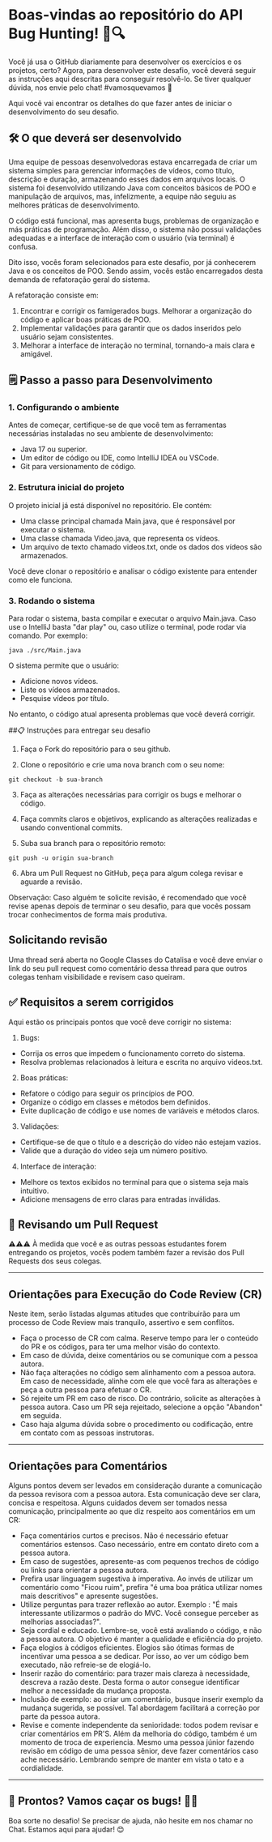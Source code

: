 # Boas-vindas ao repositório do API Bug Hunting! 🐛🔍

Você já usa o GitHub diariamente para desenvolver os exercícios e os projetos, certo? Agora, para desenvolver este desafio, você deverá seguir as instruções aqui descritas para conseguir resolvê-lo. Se tiver qualquer dúvida, nos envie pelo chat! #vamosquevamos 🚀

Aqui você vai encontrar os detalhes do que fazer antes de iniciar o desenvolvimento do seu desafio.

## 🛠 O que deverá ser desenvolvido

Uma equipe de pessoas desenvolvedoras estava encarregada de criar um sistema simples para gerenciar informações de vídeos, como título, descrição e duração, armazenando esses dados em arquivos locais. O sistema foi desenvolvido utilizando Java com conceitos básicos de POO e manipulação de arquivos, mas, infelizmente, a equipe não seguiu as melhores práticas de desenvolvimento.

O código está funcional, mas apresenta bugs, problemas de organização e más práticas de programação. Além disso, o sistema não possui validações adequadas e a interface de interação com o usuário (via terminal) é confusa.

Dito isso, vocês foram selecionados para este desafio, por já conhecerem Java e os conceitos de POO. Sendo assim, vocês estão encarregados desta demanda de refatoração geral do sistema.

A refatoração consiste em:

1. Encontrar e corrigir os famigerados bugs.
Melhorar a organização do código e aplicar boas práticas de POO.
2. Implementar validações para garantir que os dados inseridos pelo usuário sejam consistentes.
3. Melhorar a interface de interação no terminal, tornando-a mais clara e amigável.

## 🗒 Passo a passo para Desenvolvimento

### 1. Configurando o ambiente

Antes de começar, certifique-se de que você tem as ferramentas necessárias instaladas no seu ambiente de desenvolvimento:

- Java 17 ou superior.
- Um editor de código ou IDE, como IntelliJ IDEA ou VSCode.
- Git para versionamento de código.

### 2. Estrutura inicial do projeto

O projeto inicial já está disponível no repositório. Ele contém:

- Uma classe principal chamada Main.java, que é responsável por executar o sistema.
- Uma classe chamada Video.java, que representa os vídeos.
- Um arquivo de texto chamado videos.txt, onde os dados dos vídeos são armazenados.

Você deve clonar o repositório e analisar o código existente para entender como ele funciona.

### 3. Rodando o sistema
   Para rodar o sistema, basta compilar e executar o arquivo Main.java. Caso use o IntelliJ basta "dar play" ou, caso utilize o terminal, pode rodar via comando. Por exemplo:
   
```
java ./src/Main.java
```
O sistema permite que o usuário:

- Adicione novos vídeos.
- Liste os vídeos armazenados.
- Pesquise vídeos por título.

No entanto, o código atual apresenta problemas que você deverá corrigir.

##📋 Instruções para entregar seu desafio

1. Faça o Fork do repositório para o seu github.

2. Clone o repositório e crie uma nova branch com o seu nome:

```
git checkout -b sua-branch
```

3. Faça as alterações necessárias para corrigir os bugs e melhorar o código.

4. Faça commits claros e objetivos, explicando as alterações realizadas e usando conventional commits.

5. Suba sua branch para o repositório remoto:

```
git push -u origin sua-branch
```

6. Abra um Pull Request no GitHub, peça para algum colega revisar e aguarde a revisão. 
 
Observação: Caso alguém te solicite revisão, é recomendado que você revise apenas depois de terminar o seu desafio, para que vocês possam trocar conhecimentos de forma mais produtiva.

## Solicitando revisão

Uma thread será aberta no Google Classes do Catalisa e você deve enviar o link do seu pull request como comentário dessa thread para que outros colegas tenham visibilidade e revisem caso queiram.

## ✅ Requisitos a serem corrigidos

Aqui estão os principais pontos que você deve corrigir no sistema:

1. Bugs:

- Corrija os erros que impedem o funcionamento correto do sistema.
- Resolva problemas relacionados à leitura e escrita no arquivo videos.txt.

2. Boas práticas:

- Refatore o código para seguir os princípios de POO.
- Organize o código em classes e métodos bem definidos.
- Evite duplicação de código e use nomes de variáveis e métodos claros.

3. Validações:

- Certifique-se de que o título e a descrição do vídeo não estejam vazios.
- Valide que a duração do vídeo seja um número positivo.

4. Interface de interação:

- Melhore os textos exibidos no terminal para que o sistema seja mais intuitivo.
- Adicione mensagens de erro claras para entradas inválidas.

## 🔄 Revisando um Pull Request

⚠⚠⚠ À medida que você e as outras pessoas estudantes forem entregando os projetos, vocês podem também fazer a revisão dos Pull Requests dos seus colegas.

---

## Orientações para Execução do Code Review (CR)

Neste item, serão listadas algumas atitudes que contribuirão para um processo de Code Review mais tranquilo, assertivo e sem conflitos.
- Faça o processo de CR com calma. Reserve tempo para ler o conteúdo do PR e os códigos, para ter uma melhor visão do contexto.
- Em caso de dúvida, deixe comentários ou se comunique com a pessoa autora.
- Não faça alterações no código sem alinhamento com a pessoa autora. Em caso de necessidade, alinhe com ele que você fara as alterações e peça a outra pessoa para efetuar o CR.
- Só rejeite um PR em caso de risco. Do contrário, solicite as alterações à pessoa autora. Caso um PR seja rejeitado, selecione a opção "Abandon" em seguida.
- Caso haja alguma dúvida sobre o procedimento ou codificação, entre em contato com as pessoas instrutoras.

___

## Orientações para Comentários

Alguns pontos devem ser levados em consideração durante a comunicação da pessoa revisora com a pessoa autora. Esta comunicação deve ser clara, concisa e respeitosa. Alguns cuidados devem ser tomados nessa comunicação, principalmente ao que diz respeito aos comentários em um CR:
- Faça comentários curtos e precisos. Não é necessário efetuar comentários estensos. Caso necessário, entre em contato direto com a pessoa autora.
- Em caso de sugestões, apresente-as com pequenos trechos de código ou links para orientar a pessoa autora.
- Prefira usar linguagem sugestiva à imperativa. Ao invés de utilizar um comentário como "Ficou ruim", prefira "é uma boa prática utilizar nomes mais descritivos" e apresente sugestões.
- Utilize perguntas para trazer reflexão ao autor. Exemplo : "É mais interessante utilizarmos o padrão do MVC. Você consegue perceber as melhorias associadas?".
- Seja cordial e educado. Lembre-se, você está avaliando o código, e não a pessoa autora. O objetivo é manter a qualidade e eficiência do projeto.
- Faça elogios à códigos eficientes. Elogios são ótimas formas de incentivar uma pessoa a se dedicar. Por isso, ao ver um código bem executado, não refreie-se de elogiá-lo.
- Inserir razão do comentário: para trazer mais clareza à necessidade, descreva a razão deste. Desta forma o autor consegue identificar melhor a necessidade da mudança proposta.
- Inclusão de exemplo: ao criar um comentário, busque inserir exemplo da mudança sugerida, se possível. Tal abordagem facilitará a correção por parte da pessoa autora.
- Revise e comente independente da senioridade: todos podem revisar e criar comentários em PR'S. Além da melhoria do código, também é um momento de troca de experiencia. Mesmo uma pessoa júnior fazendo revisão em código de uma pessoa sênior, deve fazer comentários caso ache necessário. Lembrando sempre de manter em vista o tato e a cordialidade.

---

## 🚀 Prontos? Vamos caçar os bugs! 👾🔫

Boa sorte no desafio! Se precisar de ajuda, não hesite em nos chamar no Chat. Estamos aqui para ajudar! 😊